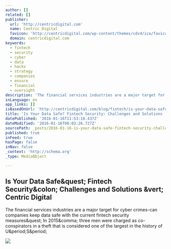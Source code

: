 ```yaml
---
author: []
related: []
publisher:
  url: 'http://centricdigital.com'
  name: Centric Digital
  favicon: 'http://centricdigital.com/wp-content/themes/cdv4/ico/favicon.ico?v=2'
  domain: centricdigital.com
keywords:
  - fintech
  - security
  - cyber
  - data
  - hacks
  - strategy
  - companies
  - ensure
  - financial
  - oversight
description: 'The financial services industries are a major target for cyber crimes-can companies keep data safe with the current fintech security measures? In 2015, three men were charged as co-conspirators in a theft that is considered one of the largest in the history of U.S.'
inLanguage: en
app_links: []
isBasedOnUrl: 'http://centricdigital.com/blog/fintech/is-your-data-safe-fintech-security-challenges-and-solutions/'
title: 'Is Your Data Safe? Fintech Security: Challenges and Solutions | Centric Digital'
datePublished: '2016-01-16T11:53:18.437Z'
dateModified: '2016-01-16T08:03:26.727Z'
sourcePath: _posts/2016-01-16-is-your-data-safe-fintech-security-challenges-and-solution.md
published: true
inFeed: true
hasPage: false
inNav: false
_context: 'http://schema.org'
_type: MediaObject

---
```

<article style=""><h1>Is Your Data Safe&amp;quest; Fintech Security&amp;colon; Challenges and Solutions &amp;vert; Centric Digital</h1><p>The financial services industries are a major target for cyber crimes-can companies keep data safe with the current fintech security measures&amp;quest; In 2015&amp;comma; three men were charged as co-conspirators in a theft that is considered one of the largest in the history of U&amp;period;S&amp;period;</p><img src="http://centricdigital.com/wp-content/uploads/2016/01/fintech-security-challenges-and-solutions-infographic.png" /></article>